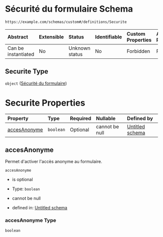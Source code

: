 # Sécurité du formulaire Schema

```txt
https://example.com/schemas/custom#/definitions/Securite
```



| Abstract            | Extensible | Status         | Identifiable | Custom Properties | Additional Properties | Access Restrictions | Defined In                                                                   |
| :------------------ | :--------- | :------------- | :----------- | :---------------- | :-------------------- | :------------------ | :--------------------------------------------------------------------------- |
| Can be instantiated | No         | Unknown status | No           | Forbidden         | Forbidden             | none                | [FRW.form.schema.json\*](../out/FRW.form.schema.json "open original schema") |

## Securite Type

`object` ([Sécurité du formulaire](frw-definitions-sécurité-du-formulaire.md))

# Securite Properties

| Property                      | Type      | Required | Nullable       | Defined by                                                                                                                                                              |
| :---------------------------- | :-------- | :------- | :------------- | :---------------------------------------------------------------------------------------------------------------------------------------------------------------------- |
| [accesAnonyme](#accesanonyme) | `boolean` | Optional | cannot be null | [Untitled schema](frw-definitions-sécurité-du-formulaire-properties-accesanonyme.md "https://example.com/schemas/custom#/definitions/Securite/properties/accesAnonyme") |

## accesAnonyme

Permet d'activer l'accès anonyme au formulaire.

`accesAnonyme`

*   is optional

*   Type: `boolean`

*   cannot be null

*   defined in: [Untitled schema](frw-definitions-sécurité-du-formulaire-properties-accesanonyme.md "https://example.com/schemas/custom#/definitions/Securite/properties/accesAnonyme")

### accesAnonyme Type

`boolean`
